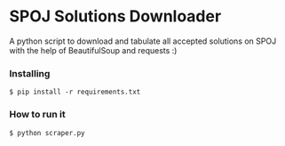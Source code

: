 # SPOJ Solutions Downloader

A python script to download and tabulate all accepted solutions on SPOJ with the help of BeautifulSoup and requests :)

### Installing

```
$ pip install -r requirements.txt
```

### How to run it

```
$ python scraper.py
```
